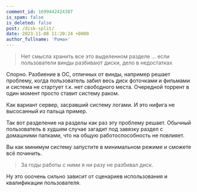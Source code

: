 ```yaml
---
comment_id: 1699442424387
is_spam: false
is_deleted: false
post: /disk-split/
date: 2023-11-08 11:20:24 +0000
author_fullname: 'Роман'
---
```


> Нет смысла хранить все это выделенном разделе
> ...
> если пользователи винды разбивают диски, дело в недостатках

Спорно. Разбиение в ОС, отличных от винды, например решает проблему, когда пользователь забил весь диск фоточками и фильмами и система не стартует т.к. нет свободного места. Очередной торрент в один момент просто ставит систему раком.

Как вариант сервер, засравший систему логами. И это нифига не высосанный из пальца пример. 

Так вот разделение на разделы как раз эту проблему решает. Обычный пользователь в худшем случае загадит под завязку раздел с домашними папками, что на общую работоспособность не повлияет.

Вы как минимум систему запустите в минимальном режиме и сможете всё починить.

> За годы работы с ними я ни разу не разбивал диск.

Ну это ооочень сильно зависит от сценариев использования и квалификации пользователя. 
